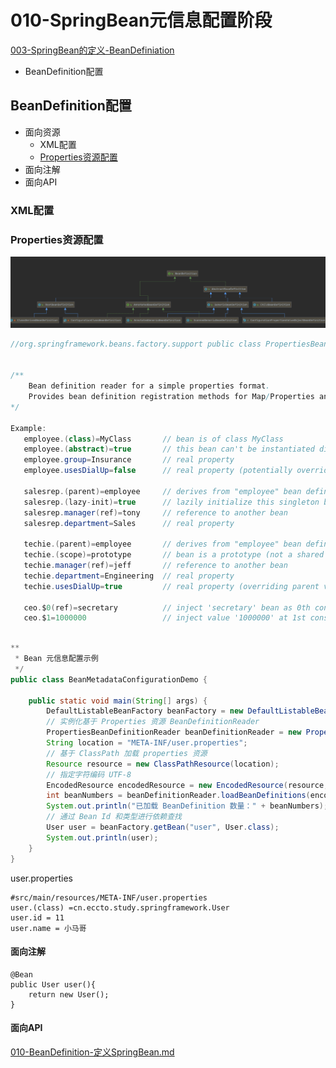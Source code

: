 # 010-SpringBean元信息配置阶段

 [003-SpringBean的定义-BeanDefiniation](../003-SpringBean的定义-BeanDefiniation/README.md) 

- BeanDefinition配置

## BeanDefinition配置

- 面向资源
  - XML配置
  - [Properties资源配置](#Properties资源配置)
- 面向注解
- 面向API

### XML配置



### Properties资源配置

![image-20201116213208976](../../assets/image-20201116213208976.png)

```java
//org.springframework.beans.factory.support public class PropertiesBeanDefinitionReader extends AbstractBeanDefinitionReader
  
  
/**
	Bean definition reader for a simple properties format.
	Provides bean definition registration methods for Map/Properties and ResourceBundle. Typically applied to a 	DefaultListableBeanFactory.
*/

Example:
   employee.(class)=MyClass       // bean is of class MyClass
   employee.(abstract)=true       // this bean can't be instantiated directly
   employee.group=Insurance       // real property
   employee.usesDialUp=false      // real property (potentially overridden)
  
   salesrep.(parent)=employee     // derives from "employee" bean definition
   salesrep.(lazy-init)=true      // lazily initialize this singleton bean
   salesrep.manager(ref)=tony     // reference to another bean
   salesrep.department=Sales      // real property
  
   techie.(parent)=employee       // derives from "employee" bean definition
   techie.(scope)=prototype       // bean is a prototype (not a shared instance)
   techie.manager(ref)=jeff       // reference to another bean
   techie.department=Engineering  // real property
   techie.usesDialUp=true         // real property (overriding parent value)
  
   ceo.$0(ref)=secretary          // inject 'secretary' bean as 0th constructor arg
   ceo.$1=1000000                 // inject value '1000000' at 1st constructor arg
   
```



```java
**
 * Bean 元信息配置示例
 */
public class BeanMetadataConfigurationDemo {

    public static void main(String[] args) {
        DefaultListableBeanFactory beanFactory = new DefaultListableBeanFactory();
        // 实例化基于 Properties 资源 BeanDefinitionReader
        PropertiesBeanDefinitionReader beanDefinitionReader = new PropertiesBeanDefinitionReader(beanFactory);
        String location = "META-INF/user.properties";
        // 基于 ClassPath 加载 properties 资源
        Resource resource = new ClassPathResource(location);
        // 指定字符编码 UTF-8
        EncodedResource encodedResource = new EncodedResource(resource, "UTF-8");
        int beanNumbers = beanDefinitionReader.loadBeanDefinitions(encodedResource);
        System.out.println("已加载 BeanDefinition 数量：" + beanNumbers);
        // 通过 Bean Id 和类型进行依赖查找
        User user = beanFactory.getBean("user", User.class);
        System.out.println(user);
    }
}

```

user.properties

```properties
#src/main/resources/META-INF/user.properties
user.(class) =cn.eccto.study.springframework.User
user.id = 11
user.name = 小马哥
```

#### 面向注解

```
@Bean
public User user(){
 	return new User();
}
```



#### 面向API

 [010-BeanDefinition-定义SpringBean.md](../003-SpringBean的定义-BeanDefiniation/010-BeanDefinition-定义SpringBean.md) 